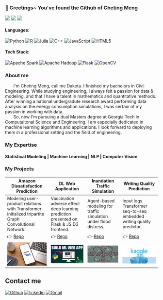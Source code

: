 
<!-- ![banner](git_header.png) -->
### 👋 Greetings~ You've found the Github of Cheting Meng
![](http://github-profile-summary-cards.vercel.app/api/cards/profile-details?username=PsyDak-Meng&theme=nord_bright)
![](http://github-profile-summary-cards.vercel.app/api/cards/most-commit-language?username=PsyDak-Meng&theme=nord_bright)      ![](http://github-profile-summary-cards.vercel.app/api/cards/stats?username=PsyDak-Meng&theme=nord_bright)

#### Languages:
![Python](https://img.shields.io/badge/python-3670A0?style=for-the-badge&logo=python&logoColor=ffdd54)
![R](https://img.shields.io/badge/r-%23276DC3.svg?style=for-the-badge&logo=r&logoColor=white)
![Julia](https://img.shields.io/badge/-Julia-9558B2?style=for-the-badge&logo=julia&logoColor=white)
![C++](https://img.shields.io/badge/c++-%2300599C.svg?style=for-the-badge&logo=c%2B%2B&logoColor=white)
![JavaScript](https://img.shields.io/badge/javascript-%23323330.svg?style=for-the-badge&logo=javascript&logoColor=%23F7DF1E)
![HTML5](https://img.shields.io/badge/html5-%23E34F26.svg?style=for-the-badge&logo=html5&logoColor=white)
#### Tech Stack:
![Apache Spark](https://img.shields.io/badge/Apache%20Spark-FDEE21?style=flat-square&logo=apachespark&logoColor=black)
![Apache Hadoop](https://img.shields.io/badge/Apache%20Hadoop-66CCFF?style=for-the-badge&logo=apachehadoop&logoColor=black)
![Flask](https://img.shields.io/badge/flask-%23000.svg?style=for-the-badge&logo=flask&logoColor=white)
![OpenCV](https://img.shields.io/badge/opencv-%23white.svg?style=for-the-badge&logo=opencv&logoColor=white)

### About me
&nbsp;&nbsp;&nbsp;&nbsp;&nbsp;&nbsp;
I'm Cheting Meng, call me Dakota. I finished my bachelors in Civil Engineering. While studying engineering, I always felt a passion for data & modeling, and that I have a talent in mathematics and quantitative methods. After winning a national undergradute research award performing data analysis on the energy consumption simulations, I was certain of my passion in working with data.
<br>&nbsp;&nbsp;&nbsp;&nbsp;&nbsp;&nbsp;
So, now I'm pursuing a dual Masters degree at Georgia Tech in Computaitonal Science and Engineering. I am especially dedicated in machine learning algorithms and applications. I look forward to deploying them in a professional setting and the field of engineering.
### My Expertise
#### Statistical   Modeling | Machine Learning | NLP | Computer Vision

### My Projects
Amazon Dissatisfaction Prediction | DL Web Application | Inundation Traffic Simulation | Writing Quality Prediction
-------------- | ----------------- | -------------------- | ---------------------
Modeling user-product relations with Transformer initialized tripartite Graph Convolutional Network. | Vaccination adverse effect deep learning prediction presented on Flask & JS.D3 frontend. | Agent-based modeling for traffic simulation under flood distress. | Input logs Transformer seq-to-seq embedded writing quality predictor.
👉 [Repo](https://github.com/PsyDak-Meng/Amazon-Dissatisfaction-Prediction) | 👉 [Repo](https://github.com/PsyDak-Meng/VAE_Insight) | 👉 [Repo](https://github.com/PsyDak-Meng/Inundation_Traffic_Simulation) | 👉 [Repo](https://github.com/PsyDak-Meng/Writing_P2Q) 
![Material Kit 2](Amazon.jpg) | ![Soft UI Dashboard](DLwebapp.jpg) | ![Soft UI React Native](traffic.jpg)| ![Tailwind Starter Kit](kaggle.png)

<!--
✅ [Code Walkthrough](https://demos.creative-tim.com/material-kit/index.html) | ✅ [Code Walkthrough](https://demos.creative-tim.com/soft-ui-dashboard/pages/dashboard.html) | ✅ [Code Walkthrough](https://demos.creative-tim.com/soft-ui-react-native/) | ✅ [Code Walkthrough](https://www.creative-tim.com/learning-lab/tailwind-starter-kit/presentation)
![Material Kit 2](Amazon.jpg) | ![Soft UI Dashboard](DLwebapp.jpg) | ![Soft UI React Native](traffic.jpg)| ![Tailwind Starter Kit](kaggle.png)
-->

## Contact me

[<img alt="Github" src="https://img.shields.io/badge/GitHub-%2312100E.svg?&style=for-the-badge&logo=Github&logoColor=white" />]([https://github.com/PsyDak-Meng])  [<img alt="linkedin" src="https://img.shields.io/badge/linkedin-%230077B5.svg?&style=for-the-badge&logo=linkedin&logoColor=white" />]([https://www.linkedin.com/in/creative-tim-1b54778b](https://www.linkedin.com/in/Che-Ting-Meng1215)) [<img alt="Gmail" src="https://img.shields.io/badge/Gmail-D14836?style=for-the-badge&logo=gmail&logoColor=white" />](dakotameng@gmail.com)

<!--
**PsyDak-Meng/PsyDak-Meng** is a ✨ _special_ ✨ repository because its `README.md` (this file) appears on your GitHub profile.

Here are some ideas to get you started:

- 🔭 I’m currently working on ...
- 🌱 I’m currently learning ...
- 👯 I’m looking to collaborate on ...
- 🤔 I’m looking for help with ...
- 💬 Ask me about ...
- 📫 How to reach me: ...
- 😄 Pronouns: ...
- ⚡ Fun fact: ...
-->
